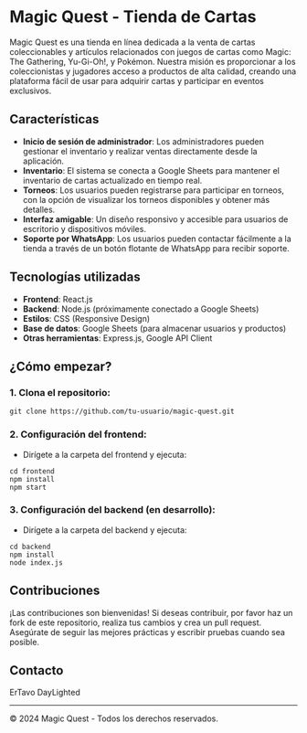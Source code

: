 # Magic Quest - Tienda de Cartas

Magic Quest es una tienda en línea dedicada a la venta de cartas coleccionables y artículos relacionados con juegos de cartas como Magic: The Gathering, Yu-Gi-Oh!, y Pokémon. Nuestra misión es proporcionar a los coleccionistas y jugadores acceso a productos de alta calidad, creando una plataforma fácil de usar para adquirir cartas y participar en eventos exclusivos.

## Características

- **Inicio de sesión de administrador**: Los administradores pueden gestionar el inventario y realizar ventas directamente desde la aplicación.
- **Inventario**: El sistema se conecta a Google Sheets para mantener el inventario de cartas actualizado en tiempo real.
- **Torneos**: Los usuarios pueden registrarse para participar en torneos, con la opción de visualizar los torneos disponibles y obtener más detalles.
- **Interfaz amigable**: Un diseño responsivo y accesible para usuarios de escritorio y dispositivos móviles.
- **Soporte por WhatsApp**: Los usuarios pueden contactar fácilmente a la tienda a través de un botón flotante de WhatsApp para recibir soporte.

## Tecnologías utilizadas

- **Frontend**: React.js
- **Backend**: Node.js (próximamente conectado a Google Sheets)
- **Estilos**: CSS (Responsive Design)
- **Base de datos**: Google Sheets (para almacenar usuarios y productos)
- **Otras herramientas**: Express.js, Google API Client

## ¿Cómo empezar?

### 1. Clona el repositorio:
```
git clone https://github.com/tu-usuario/magic-quest.git
```

### 2. Configuración del frontend:
- Dirígete a la carpeta del frontend y ejecuta:
```
cd frontend
npm install
npm start
```

### 3. Configuración del backend (en desarrollo):
- Dirígete a la carpeta del backend y ejecuta:
```
cd backend
npm install
node index.js
```

## Contribuciones

¡Las contribuciones son bienvenidas! Si deseas contribuir, por favor haz un fork de este repositorio, realiza tus cambios y crea un pull request. Asegúrate de seguir las mejores prácticas y escribir pruebas cuando sea posible.

## Contacto

ErTavo
DayLighted

---

© 2024 Magic Quest - Todos los derechos reservados.
